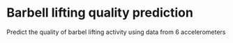 # Barbell lifting quality prediction
Predict the quality of barbel lifting activity using data from 6 accelerometers 
